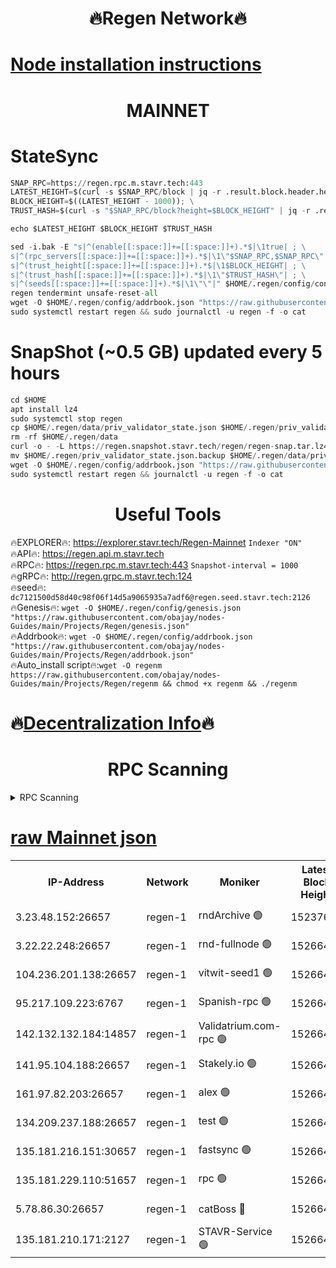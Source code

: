 <h1 align="center"> 🔥Regen Network🔥</h1>

[Node installation instructions](https://github.com/obajay/nodes-Guides/tree/main/Projects/Regen)
=
<h1 align="center"> MAINNET</h1>

# StateSync
```python
SNAP_RPC=https://regen.rpc.m.stavr.tech:443
LATEST_HEIGHT=$(curl -s $SNAP_RPC/block | jq -r .result.block.header.height); \
BLOCK_HEIGHT=$((LATEST_HEIGHT - 1000)); \
TRUST_HASH=$(curl -s "$SNAP_RPC/block?height=$BLOCK_HEIGHT" | jq -r .result.block_id.hash)

echo $LATEST_HEIGHT $BLOCK_HEIGHT $TRUST_HASH

sed -i.bak -E "s|^(enable[[:space:]]+=[[:space:]]+).*$|\1true| ; \
s|^(rpc_servers[[:space:]]+=[[:space:]]+).*$|\1\"$SNAP_RPC,$SNAP_RPC\"| ; \
s|^(trust_height[[:space:]]+=[[:space:]]+).*$|\1$BLOCK_HEIGHT| ; \
s|^(trust_hash[[:space:]]+=[[:space:]]+).*$|\1\"$TRUST_HASH\"| ; \
s|^(seeds[[:space:]]+=[[:space:]]+).*$|\1\"\"|" $HOME/.regen/config/config.toml
regen tendermint unsafe-reset-all
wget -O $HOME/.regen/config/addrbook.json "https://raw.githubusercontent.com/obajay/nodes-Guides/main/Projects/Regen/addrbook.json"
sudo systemctl restart regen && sudo journalctl -u regen -f -o cat
```
# SnapShot (~0.5 GB) updated every 5 hours
```python
cd $HOME
apt install lz4
sudo systemctl stop regen
cp $HOME/.regen/data/priv_validator_state.json $HOME/.regen/priv_validator_state.json.backup
rm -rf $HOME/.regen/data
curl -o - -L https://regen.snapshot.stavr.tech/regen/regen-snap.tar.lz4 | lz4 -c -d - | tar -x -C $HOME/.regen --strip-components 2
mv $HOME/.regen/priv_validator_state.json.backup $HOME/.regen/data/priv_validator_state.json
wget -O $HOME/.regen/config/addrbook.json "https://raw.githubusercontent.com/obajay/nodes-Guides/main/Projects/Regen/addrbook.json"
sudo systemctl restart regen && journalctl -u regen -f -o cat
```

 <h1 align="center"> Useful Tools</h1>

🔥EXPLORER🔥:     https://explorer.stavr.tech/Regen-Mainnet        `Indexer "ON"` \
🔥API🔥:          https://regen.api.m.stavr.tech \
🔥RPC🔥:          https://regen.rpc.m.stavr.tech:443              `Snapshot-interval = 1000` \
🔥gRPC🔥:         http://regen.grpc.m.stavr.tech:124 \
🔥seed🔥:      `dc7121500d58d40c98f06f14d5a9065935a7adf6@regen.seed.stavr.tech:2126` \
🔥Genesis🔥:   `wget -O $HOME/.regen/config/genesis.json "https://raw.githubusercontent.com/obajay/nodes-Guides/main/Projects/Regen/genesis.json"` \
🔥Addrbook🔥:  `wget -O $HOME/.regen/config/addrbook.json "https://raw.githubusercontent.com/obajay/nodes-Guides/main/Projects/Regen/addrbook.json"` \
🔥Auto_install script🔥:`wget -O regenm https://raw.githubusercontent.com/obajay/nodes-Guides/main/Projects/Regen/regenm && chmod +x regenm && ./regenm`

🔥[Decentralization Info](https://github.com/obajay/StateSync-snapshots/tree/main/Projects/Regen/Decentralization)🔥
=
<h1 align="center"> RPC Scanning</h1>

<details>
<summary>RPC Scanning</summary>

<h2 align="center"> We scan nodes in real time every 4 hours. And we provide the final result of RPC endpoints.
We cannot influence the operation of these nodes in any way. </h2>


```python
If Voting Power is higher than 0 --> then the Node is a validator of the network and may be subject to attack and be a potential threat to the chain.
```
```python
We marked such validators with a red symbol
```

</details>

[raw Mainnet json](https://rpc-check.regenm.stavr.tech/regenm/rpc-regenm-result.json)
=


<table><tr><th>IP-Address</th><th>Network</th><th>Moniker</th><th>Latest Block Height</th><th>Earliest Block Height</th><th>Catching Up</th><th>Tx Index</th><th>Voting Power</th><th>Scan Time</th></tr><tr><td>3.23.48.152:26657</td><td>regen-1</td><td>rndArchive 🟢</td><td>15237637</td><td>1</td><td>False</td><td>on</td><td>0</td><td>2024-03-24T14:12:54.612007032UTC</td></tr><tr><td>3.22.22.248:26657</td><td>regen-1</td><td>rnd-fullnode 🟢</td><td>15266427</td><td>4134001</td><td>False</td><td>on</td><td>0</td><td>2024-03-24T14:12:43.760641057UTC</td></tr><tr><td>104.236.201.138:26657</td><td>regen-1</td><td>vitwit-seed1 🟢</td><td>15266415</td><td>8943001</td><td>False</td><td>on</td><td>0</td><td>2024-03-24T14:11:33.489957436UTC</td></tr><tr><td>95.217.109.223:6767</td><td>regen-1</td><td>Spanish-rpc 🟢</td><td>15266439</td><td>10068001</td><td>False</td><td>on</td><td>0</td><td>2024-03-24T14:13:56.777880779UTC</td></tr><tr><td>142.132.132.184:14857</td><td>regen-1</td><td>Validatrium.com-rpc 🟢</td><td>15266439</td><td>11175001</td><td>False</td><td>on</td><td>0</td><td>2024-03-24T14:14:01.078874996UTC</td></tr><tr><td>141.95.104.188:26657</td><td>regen-1</td><td>Stakely.io 🟢</td><td>15266424</td><td>13442501</td><td>False</td><td>on</td><td>0</td><td>2024-03-24T14:12:28.674860840UTC</td></tr><tr><td>161.97.82.203:26657</td><td>regen-1</td><td>alex 🟢</td><td>15266435</td><td>13992001</td><td>False</td><td>on</td><td>0</td><td>2024-03-24T14:13:29.747504181UTC</td></tr><tr><td>134.209.237.188:26657</td><td>regen-1</td><td>test 🟢</td><td>15266445</td><td>13992001</td><td>False</td><td>on</td><td>0</td><td>2024-03-24T14:14:36.585961652UTC</td></tr><tr><td>135.181.216.151:30657</td><td>regen-1</td><td>fastsync 🟢</td><td>15266432</td><td>14457001</td><td>False</td><td>off</td><td>0</td><td>2024-03-24T14:13:14.864709703UTC</td></tr><tr><td>135.181.229.110:51657</td><td>regen-1</td><td>rpc 🟢</td><td>15266423</td><td>14844001</td><td>False</td><td>on</td><td>0</td><td>2024-03-24T14:12:20.237787612UTC</td></tr><tr><td>5.78.86.30:26657</td><td>regen-1</td><td>catBoss 🔴</td><td>15266450</td><td>15237401</td><td>False</td><td>on</td><td>9053607183</td><td>2024-03-24T14:15:02.773200151UTC</td></tr><tr><td>135.181.210.171:2127</td><td>regen-1</td><td>STAVR-Service 🟢</td><td>15266451</td><td>15263001</td><td>False</td><td>on</td><td>0</td><td>2024-03-24T14:15:17.325889915UTC</td></tr></table>